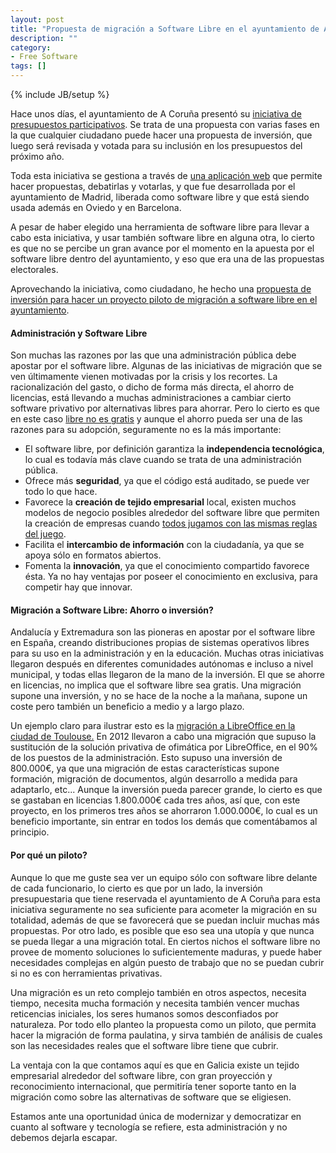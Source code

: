 ```yaml
---
layout: post
title: "Propuesta de migración a Software Libre en el ayuntamiento de A Coruña"
description: ""
category: 
- Free Software
tags: []
---
```

{% include JB/setup %}

Hace unos días, el ayuntamiento de A Coruña presentó su [iniciativa de presupuestos participativos](https://aportaaberta.coruna.es/). Se trata de una propuesta con varias fases en la que cualquier ciudadano puede hacer una propuesta de inversión, que luego será revisada y votada para su inclusión en los presupuestos del próximo año.

Toda esta iniciativa se gestiona a través de [una aplicación web](https://github.com/AyuntamientoMadrid/consul) que permite hacer propuestas, debatirlas y votarlas, y que fue desarrollada por el ayuntamiento de Madrid, liberada como software libre y que está siendo usada además en Oviedo y en Barcelona.

A pesar de haber elegido una herramienta de software libre para llevar a cabo esta iniciativa, y usar también software libre en alguna otra, lo cierto es que no se percibe un gran avance por el momento en la apuesta por el software libre dentro del ayuntamiento, y eso que era una de las propuestas electorales.

Aprovechando la iniciativa, como ciudadano, he hecho una [propuesta de inversión para hacer un proyecto piloto de migración a software libre en el ayuntamiento](https://aportaaberta.coruna.es/participatory_budget/investment_projects/156).

#### Administración y Software Libre

Son muchas las razones por las que una administración pública debe apostar por el software libre. Algunas de las iniciativas de migración que se ven últimamente vienen motivadas por la crisis y los recortes. La racionalización del gasto, o dicho de forma más directa, el ahorro de licencias, está llevando a muchas administraciones a cambiar cierto software privativo por alternativas libres para ahorrar. Pero lo cierto es que en este caso [libre no es gratis](http://www.eldiario.es/turing/software_libre/software_libre-cultura_libre_0_108139816.html) y aunque el ahorro pueda ser una de las razones para su adopción, seguramente no es la más importante:

* El software libre, por definición garantiza la **independencia tecnológica**, lo cual es todavía más clave cuando se trata de una administración pública.
* Ofrece más **seguridad**, ya que el código está auditado, se puede ver todo lo que hace. 
* Favorece la **creación de tejido empresarial** local, existen muchos modelos de negocio posibles alrededor del software libre que permiten la creación de empresas cuando [todos jugamos con las mismas reglas del juego](http://psanxiao.com/empresas-y-software-libre-del-sistema-feudal-a-la-economia-del-conocimiento). 
* Facilita el **intercambio de información** con la ciudadanía, ya que se apoya sólo en formatos abiertos.
* Fomenta la **innovación**, ya que el conocimiento compartido favorece ésta. Ya no hay ventajas por poseer el conocimiento en exclusiva, para competir hay que innovar.

#### Migración a Software Libre: Ahorro o inversión?

Andalucía y Extremadura son las pioneras en apostar por el software libre en España, creando distribuciones propias de sistemas operativos libres para su uso en la administración y en la educación. Muchas otras iniciativas llegaron después en diferentes comunidades autónomas e incluso a nivel municipal, y todas ellas llegaron de la mano de la inversión. El que se ahorre en licencias, no implica que el software libre sea gratis. Una migración supone una inversión, y no se hace de la noche a la mañana, supone un coste pero también un beneficio a medio y a largo plazo. 

Un ejemplo claro para ilustrar esto es la [migración a LibreOffice en la ciudad de Toulouse.](https://joinup.ec.europa.eu/community/osor/news/moving-libreoffice-saves-toulouse-1-million) En 2012 llevaron a cabo una migración que supuso la sustitución de la solución privativa de ofimática por LibreOffice, en el 90% de los puestos de la administración. Esto supuso una inversión de 800.000€, ya que una migración de estas características supone formación, migración de documentos, algún desarrollo a medida para adaptarlo, etc... Aunque la inversión pueda parecer grande, lo cierto es que se gastaban en licencias 1.800.000€ cada tres años, así que, con este proyecto, en los primeros tres años se ahorraron 1.000.000€, lo cual es un beneficio importante, sin entrar en todos los demás que comentábamos al principio.

#### Por qué un piloto?

Aunque lo que me guste sea ver un equipo sólo con software libre delante de cada funcionario, lo cierto es que por un lado, la inversión presupuestaria que tiene reservada el ayuntamiento de A Coruña para esta iniciativa seguramente no sea suficiente para acometer la migración en su totalidad, además de que se favorecerá que se puedan incluir muchas más propuestas. Por otro lado, es posible que eso sea una utopía y que nunca se pueda llegar a una migración total. En ciertos nichos el software libre no provee de momento soluciones lo suficientemente maduras, y puede haber necesidades complejas en algún puesto de trabajo que no se puedan cubrir si no es con herramientas privativas.

Una migración es un reto complejo también en otros aspectos, necesita tiempo, necesita mucha formación y necesita también vencer muchas reticencias iniciales, los seres humanos somos desconfiados por naturaleza. Por todo ello planteo la propuesta como un piloto, que permita hacer la migración de forma paulatina, y sirva también de análisis de cuales son las necesidades reales que el software libre tiene que cubrir.

La ventaja con la que contamos aquí es que en Galicia existe un tejido empresarial alrededor del software libre, con gran proyección y reconocimiento internacional, que permitiría tener soporte tanto en la migración como sobre las alternativas de software que se eligiesen. 

Estamos ante una oportunidad única de modernizar y democratizar en cuanto al software y tecnología se refiere, esta administración y no debemos dejarla escapar.